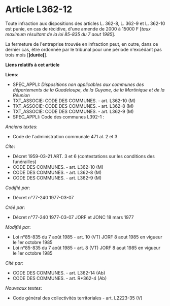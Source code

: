 # Article L362-12

Toute infraction aux dispositions des articles L. 362-8, L. 362-9 et L. 362-10 est punie, en cas de récidive, d'une amende de
2000 à 15000 F [*taux maximum résultant de la loi 85-835 du 7 aout 1985*].

La fermeture de l'entreprise trouvée en infraction peut, en outre, dans ce dernier cas, être ordonnée par le tribunal pour
une période n'excédant pas trois mois [**]durée[**].

**Liens relatifs à cet article**

**Liens**:

  - SPEC_APPLI: *Dispositions non applicables aux communes des départements de la Guadeloupe, de la Guyane, de la Martinique et de la Réunion*
  - TXT_ASSOCIE: CODE DES COMMUNES. - art. L362-10 (M)
  - TXT_ASSOCIE: CODE DES COMMUNES. - art. L362-8 (M)
  - TXT_ASSOCIE: CODE DES COMMUNES. - art. L362-9 (M)
  - SPEC_APPLI: Code des communes L392-1 :

_Anciens textes_:

  - Code de l'administration communale 471 al. 2 et 3

_Cite_:

  - Décret  1959-03-21 ART. 3 et 6 (contestations sur les conditions des funérailles)
  - CODE DES COMMUNES. - art. L362-10 (M)
  - CODE DES COMMUNES. - art. L362-8 (M)
  - CODE DES COMMUNES. - art. L362-9 (M)

_Codifié par_:

  - Décret n°77-240 1977-03-07

_Créé par_:

  - Décret n°77-240 1977-03-07 JORF et JONC 18 mars 1977

_Modifié par_:

  - Loi n°85-835 du 7 août 1985 - art. 10 (VT) JORF 8 aout 1985 en vigueur   le 1er octobre 1985
  - Loi n°85-835 du 7 août 1985 - art. 8 (VT) JORF 8 aout 1985 en vigueur   le 1er octobre 1985

_Cité par_:

  - CODE DES COMMUNES. - art. L362-14 (Ab)
  - CODE DES COMMUNES. - art. R*362-4 (Ab)

_Nouveaux textes_:

  - Code général des collectivités territoriales - art. L2223-35 (V)
